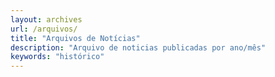 ```yaml
---
layout: archives
url: /arquivos/
title: "Arquivos de Notícias"
description: "Arquivo de noticias publicadas por ano/mês"
keywords: "histórico"
---
```

